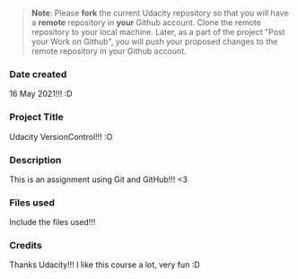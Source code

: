 >**Note**: Please **fork** the current Udacity repository so that you will have a **remote** repository in **your** Github account. Clone the remote repository to your local machine. Later, as a part of the project "Post your Work on Github", you will push your proposed changes to the remote repository in your Github account.

### Date created
16 May 2021!!! :D

### Project Title
Udacity VersionControl!!! :O

### Description
This is an assignment using Git and GitHub!!! <3

### Files used
Include the files used!!! 

### Credits
Thanks Udacity!!! I like this course a lot, very fun :D

